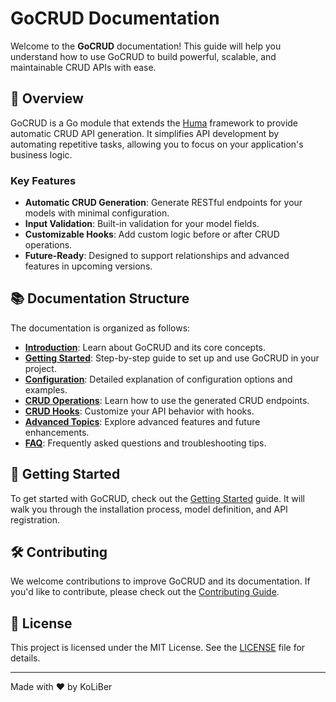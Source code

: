 # GoCRUD Documentation

Welcome to the **GoCRUD** documentation! This guide will help you understand how to use GoCRUD to build powerful, scalable, and maintainable CRUD APIs with ease.

## 📖 Overview

GoCRUD is a Go module that extends the [Huma](https://huma.rocks/) framework to provide automatic CRUD API generation. It simplifies API development by automating repetitive tasks, allowing you to focus on your application's business logic.

### Key Features

-   **Automatic CRUD Generation**: Generate RESTful endpoints for your models with minimal configuration.
-   **Input Validation**: Built-in validation for your model fields.
-   **Customizable Hooks**: Add custom logic before or after CRUD operations.
-   **Future-Ready**: Designed to support relationships and advanced features in upcoming versions.

## 📚 Documentation Structure

The documentation is organized as follows:

-   **[Introduction](introduction.md)**: Learn about GoCRUD and its core concepts.
-   **[Getting Started](getting-started.md)**: Step-by-step guide to set up and use GoCRUD in your project.
-   **[Configuration](configuration.md)**: Detailed explanation of configuration options and examples.
-   **[CRUD Operations](crud-operations.md)**: Learn how to use the generated CRUD endpoints.
-   **[CRUD Hooks](crud-hooks.md)**: Customize your API behavior with hooks.
-   **[Advanced Topics](advanced-topics.md)**: Explore advanced features and future enhancements.
-   **[FAQ](FAQ.md)**: Frequently asked questions and troubleshooting tips.

## 🚀 Getting Started

To get started with GoCRUD, check out the [Getting Started](getting-started.md) guide. It will walk you through the installation process, model definition, and API registration.

## 🛠️ Contributing

We welcome contributions to improve GoCRUD and its documentation. If you'd like to contribute, please check out the [Contributing Guide](https://github.com/ckoliber/gocrud/CONTRIBUTING.md).

## 📝 License

This project is licensed under the MIT License. See the [LICENSE](https://github.com/ckoliber/gocrud/LICENSE.md) file for details.

---

Made with ❤️ by KoLiBer
